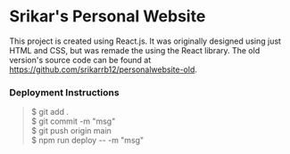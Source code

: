 # Srikar's Personal Website

This project is created using React.js. It was originally designed using just HTML and CSS, but was remade the using the React library. The old version's source code can be found at https://github.com/srikarrb12/personalwebsite-old.

### Deployment Instructions
> $ git add .<br />
> $ git commit -m "msg"<br />
> $ git push origin main<br />
> $ npm run deploy -- -m "msg"<br />